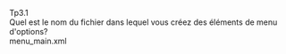 Tp3.1 <br>
Quel est le nom du fichier dans lequel vous créez des éléments de menu d'options? <br>
menu_main.xml <br>

